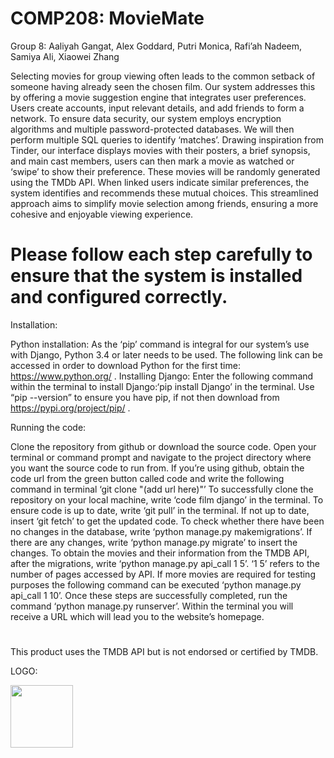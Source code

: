 # COMP208: MovieMate
Group 8: Aaliyah Gangat, Alex Goddard, Putri Monica, Rafi’ah Nadeem, Samiya Ali, Xiaowei Zhang

Selecting movies for group viewing often leads to the common setback of someone having already seen the chosen film. Our system addresses this by offering a movie suggestion engine that integrates user preferences. Users create accounts, input relevant details, and add friends to form a network. To ensure data security, our system employs encryption algorithms and multiple password-protected databases. We will then perform multiple SQL queries to identify ‘matches’. Drawing inspiration from Tinder, our interface displays movies with their posters, a brief synopsis, and main cast members, users can then mark a movie as watched or ‘swipe’ to show their preference. These movies will be randomly generated using the TMDb API. When linked users indicate similar preferences, the system identifies and recommends these mutual choices. This streamlined approach aims to simplify movie selection among friends, ensuring a more cohesive and enjoyable viewing experience.

# Please follow each step carefully to ensure that the system is installed and configured correctly.

Installation:

Python installation: As the ‘pip’ command is integral for our system’s use with Django, Python 3.4 or later needs to be used. The following link can be accessed in order to download Python for the first time: https://www.python.org/ .
Installing Django: Enter the following command within the terminal to install Django:‘pip install Django’ in the terminal. Use “pip --version” to ensure you have pip, if not then download from https://pypi.org/project/pip/ .

Running the code:

Clone the repository from github or download the source code.
Open your terminal or command prompt and navigate to the project directory where you want the source code to run from.
If you’re using github, obtain the code url from the green button called code and write the following command in terminal ‘git clone "(add url here)"’ 
To successfully clone the repository on your local machine, write ‘code film django’ in the terminal.
To ensure code is up to date, write ‘git pull’ in the terminal. If not up to date, insert ‘git fetch’ to get the updated code.
To check whether there have been no changes in the database, write ‘python manage.py makemigrations’. 
If there are any changes, write ‘python manage.py migrate’ to insert the changes.
To obtain the movies and their information from the TMDB API, after the migrations, write ‘python manage.py api_call 1 5’.
‘1 5’ refers to the number of pages accessed by API. If more movies are required for testing purposes the following command can be executed ‘python manage.py api_call 1 10’.
Once these steps are successfully completed, run the command ‘python manage.py runserver’.
Within the terminal you will receive a URL which will lead you to the website’s homepage.

#

This product uses the TMDB API but is not endorsed or certified by TMDB.

LOGO:

<img src="https://github.com/aals02/film-django/assets/54577192/75231f8f-92b8-447c-b08b-7338860f2a84" width="100" height="100">

